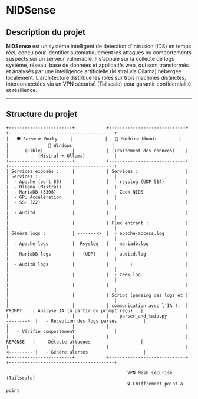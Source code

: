 # NIDSense

## Description du projet

**NIDSense** est un système intelligent de détection d'intrusion (IDS) en temps réel, conçu pour identifier automatiquement les attaques ou comportements suspects sur un serveur vulnérable.
Il s'appuie sur la collecte de logs système, réseau, base de données et applicatifs web, qui sont transformés et analysés par une intelligence artificielle (Mistral via Ollama) hébergée localement.
L'architecture distribue les rôles sur trois machines distinctes, interconnectées via un VPN sécurisé (Tailscale) pour garantir confidentialité et résilience.

---

## Structure du projet

```
+------------------------+            +-----------------------------+             +----------------------------------------+
|   🛡️ Serveur Rocky     |            |   🔎 Machine Ubuntu        |             |               🤖 Windows               |
|      (Cible)           |            | (Traitement des données)    |             |           (Mistral + Ollama)           |
+------------------------+            +-----------------------------+             +----------------------------------------+
| Services exposés :     |            | Services :                  |             | Services :                             |
|  - Apache (port 80)    |            |  - rsyslog (UDP 514)        |             |  - Ollama (Mistral)                    |
|  - MariaDB (3306)      |            |  - Zeek NIDS                |             |  - GPU Accélération                    |
|  - SSH (22)            |            |                             |             |                                        |
|  - Auditd              |            |                             |             |                                        |
|                        |            | Flux entrant :              |             |                                        |
| Génère logs :          | -------->  |  - apache-access.log        |             |                                        |
|  - Apache logs         |  Rsyslog   |  - mariadb.log              |             |                                        |
|  - MariaDB logs        |   (UDP)    |  - auditd.log               |             |                                        |
|  - AuditD logs         |            |        +                    |             |                                        |
|                        |            |  - zeek.log                 |             |                                        |
|                        |            |                             |             |                                        |
|                        |            | Script (parsing des logs et |             |                                        |
|                        |            | communication avec l'IA ):  |   PROMPT    | Analyse IA (à partir du prompt reçu) : |
|                        |            |  - parser_and_twia.py       |  -------->  |   - Réception des logs parsés          |
|                        |            |                             |             |   - Vérifie comportement               |
|                        |            |                             |   REPONSE   |   - Détecte attaques                   |
|                        |            |                             |  <--------- |   - Génère alertes                     |
+------------------------+            +-----------------------------+             +----------------------------------------+
```

```
                                              VPN Mesh sécurisé (Tailscale)
                                              🔒 Chiffrement point-à-point
```
